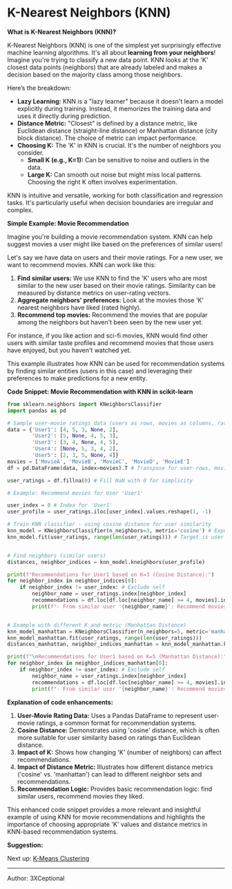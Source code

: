 # K-Nearest Neighbors (KNN)

**What is K-Nearest Neighbors (KNN)?**

K-Nearest Neighbors (KNN) is one of the simplest yet surprisingly effective machine learning algorithms. It's all about **learning from your neighbors**!  Imagine you're trying to classify a new data point. KNN looks at the 'K' closest data points (neighbors) that are already labeled and makes a decision based on the majority class among those neighbors.

Here’s the breakdown:

*   **Lazy Learning:** KNN is a "lazy learner" because it doesn't learn a model explicitly during training. Instead, it memorizes the training data and uses it directly during prediction.
*   **Distance Metric:**  "Closest" is defined by a distance metric, like Euclidean distance (straight-line distance) or Manhattan distance (city block distance). The choice of metric can impact performance.
*   **Choosing K:** The 'K' in KNN is crucial. It's the number of neighbors you consider.
    *   **Small K (e.g., K=1):** Can be sensitive to noise and outliers in the data.
    *   **Large K:**  Can smooth out noise but might miss local patterns. Choosing the right K often involves experimentation.

KNN is intuitive and versatile, working for both classification and regression tasks. It's particularly useful when decision boundaries are irregular and complex.

**Simple Example: Movie Recommendation**

Imagine you're building a movie recommendation system. KNN can help suggest movies a user might like based on the preferences of similar users!

Let's say we have data on users and their movie ratings.  For a new user, we want to recommend movies. KNN can work like this:

1.  **Find similar users:**  We use KNN to find the 'K' users who are most similar to the new user based on their movie ratings. Similarity can be measured by distance metrics on user-rating vectors.
2.  **Aggregate neighbors' preferences:** Look at the movies those 'K' nearest neighbors have liked (rated highly).
3.  **Recommend top movies:** Recommend the movies that are popular among the neighbors but haven't been seen by the new user yet.

For instance, if you like action and sci-fi movies, KNN would find other users with similar taste profiles and recommend movies that those users have enjoyed, but you haven't watched yet.

This example illustrates how KNN can be used for recommendation systems by finding similar entities (users in this case) and leveraging their preferences to make predictions for a new entity.

**Code Snippet: Movie Recommendation with KNN in scikit-learn**

```python
from sklearn.neighbors import KNeighborsClassifier
import pandas as pd

# Sample user-movie ratings data (users as rows, movies as columns, ratings 1-5)
data = {'User1': [4, 5, 3, None, 2],
        'User2': [5, None, 4, 5, 3],
        'User3': [3, 4, None, 4, 5],
        'User4': [None, 5, 3, 4, 2],
        'User5': [2, 3, 5, None, 4]}
movies = ['MovieA', 'MovieB', 'MovieC', 'MovieD', 'MovieE']
df = pd.DataFrame(data, index=movies).T # Transpose for user-rows, movie-columns

user_ratings = df.fillna(0) # Fill NaN with 0 for simplicity

# Example: Recommend movies for User 'User1'

user_index = 0 # Index for 'User1'
user_profile = user_ratings.iloc[user_index].values.reshape(1, -1)

# Train KNN classifier - using cosine distance for user similarity
knn_model = KNeighborsClassifier(n_neighbors=3, metric='cosine') # Experiment with different 'k' and metrics
knn_model.fit(user_ratings, range(len(user_ratings))) # Target is user index for simplicity


# Find neighbors (similar users)
distances, neighbor_indices = knn_model.kneighbors(user_profile)

print(f"Recommendations for User1 based on K=3 (Cosine Distance):")
for neighbor_index in neighbor_indices[0]:
    if neighbor_index != user_index: # Exclude self
        neighbor_name = user_ratings.index[neighbor_index]
        recommendations = df.loc[df.loc[neighbor_name] >= 4, movies].index.tolist() # Movies neighbor liked (rated 4+)
        print(f"- From similar user '{neighbor_name}': Recommend movies: {recommendations}")


# Example with different K and metric (Manhattan Distance)
knn_model_manhattan = KNeighborsClassifier(n_neighbors=5, metric='manhattan')
knn_model_manhattan.fit(user_ratings, range(len(user_ratings)))
distances_manhattan, neighbor_indices_manhattan = knn_model_manhattan.kneighbors(user_profile)

print(f"\nRecommendations for User1 based on K=5 (Manhattan Distance):")
for neighbor_index in neighbor_indices_manhattan[0]:
    if neighbor_index != user_index: # Exclude self
        neighbor_name = user_ratings.index[neighbor_index]
        recommendations = df.loc[df.loc[neighbor_name] >= 4, movies].index.tolist() # Movies neighbor liked (rated 4+)
        print(f"- From similar user '{neighbor_name}': Recommend movies from '{neighbor_name}': {recommendations}")

```

**Explanation of code enhancements:**

1.  **User-Movie Rating Data:**  Uses a Pandas DataFrame to represent user-movie ratings, a common format for recommendation systems.
2.  **Cosine Distance:** Demonstrates using 'cosine' distance, which is often more suitable for user similarity based on ratings than Euclidean distance.
3.  **Impact of K:** Shows how changing 'K' (number of neighbors) can affect recommendations.
4.  **Impact of Distance Metric:**  Illustrates how different distance metrics ('cosine' vs. 'manhattan') can lead to different neighbor sets and recommendations.
5.  **Recommendation Logic:**  Provides basic recommendation logic: find similar users, recommend movies they liked.

This enhanced code snippet provides a more relevant and insightful example of using KNN for movie recommendations and highlights the importance of choosing appropriate 'K' values and distance metrics in KNN-based recommendation systems.

**Suggestion:**

Next up: [K-Means Clustering](Supervised_vs_Unsupervised/Unsupervised/k_means_clustering.md)

---

Author: 3XCeptional